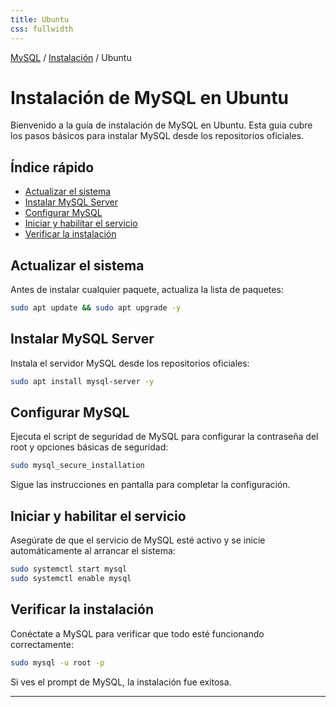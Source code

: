 ```yaml
---
title: Ubuntu
css: fullwidth
---
```


[MySQL](../index.md) / [Instalación](index.md) / Ubuntu
# Instalación de MySQL en Ubuntu

Bienvenido a la guía de instalación de MySQL en Ubuntu. Esta guía cubre los pasos básicos para instalar MySQL desde los repositorios oficiales.

## Índice rápido
- [Actualizar el sistema](#actualizar-el-sistema)
- [Instalar MySQL Server](#instalar-mysql-server)
- [Configurar MySQL](#configurar-mysql)
- [Iniciar y habilitar el servicio](#iniciar-y-habilitar-el-servicio)
- [Verificar la instalación](#verificar-la-instalacion)

## Actualizar el sistema
Antes de instalar cualquier paquete, actualiza la lista de paquetes:

```bash
sudo apt update && sudo apt upgrade -y
```

## Instalar MySQL Server
Instala el servidor MySQL desde los repositorios oficiales:

```bash
sudo apt install mysql-server -y
```

## Configurar MySQL
Ejecuta el script de seguridad de MySQL para configurar la contraseña del root y opciones básicas de seguridad:

```bash
sudo mysql_secure_installation
```

Sigue las instrucciones en pantalla para completar la configuración.

## Iniciar y habilitar el servicio
Asegúrate de que el servicio de MySQL esté activo y se inicie automáticamente al arrancar el sistema:

```bash
sudo systemctl start mysql
sudo systemctl enable mysql
```

## Verificar la instalación
Conéctate a MySQL para verificar que todo esté funcionando correctamente:

```bash
sudo mysql -u root -p
```

Si ves el prompt de MySQL, la instalación fue exitosa.

---




